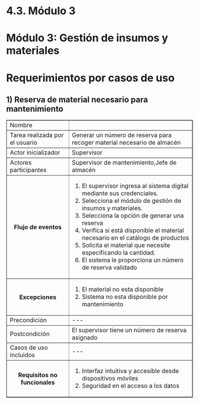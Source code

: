 # 4.3. Módulo 3
# Módulo 3: Gestión de insumos y materiales

# Requerimientos por casos de uso

## 1) Reserva de material necesario para mantenimiento

<table border="1">
	<tbody>
		<tr>
			<td>Nombre</td>
			<td colspan="2"></td>
		</tr>
		<tr>
			<td>Tarea realizada por el usuario</td>
			<td colspan="2">Generar un número de reserva para recoger material necesario de almacén</td>
		</tr>
		<tr>
			<td>Actor inicializador</td>
			<td colspan="2">Supervisor</td>
		</tr>
		<tr>
			<td>Actores participantes</td>
			<td colspan="2">Supervisor de mantenimiento,Jefe de almacén</td>
		</tr>
		<tr>
            <th>Flujo de eventos</th>
            <td>
            <ol>
                <li>El supervisor ingresa al sistema digital mediante sus credenciales.</li>
                <li>Selecciona el módulo de gestión de insumos y materiales.</li>
                <li>Selecciona la opción de generar una reserva</li>
                <li>Verifica si está disponible el material necesario en el catálogo de productos</li>
                <li>Solicita el material que necesite especificando la cantidad.</li>
                <li>El sistema le proporciona un número de reserva validado</li>
            </ol>
            </td>
        </tr>
        <tr>
			<th>Excepciones</th>
			<td>
            <ol>
                <li>El material no esta disponible</li>
                <li>Sistema no esta disponible por mantenimiento</li>
            </ol>
            </td>
		</tr>
		<tr>
			<td>Precondición</td>
			<td colspan="2">   ---</td>
		</tr>
		<tr>
			<td>Postcondición</td>
			<td colspan="2">El supervisor tiene un número de reserva asignado</td>
		</tr>
		<tr>
			<td>Casos de uso incluidos</td>
			<td colspan="2">---</td>
		</tr>
		<tr>
			<th>Requisitos no funcionales</th>
			<td>
            <ol>
                <li>Interfaz intuitiva y accesible desde dispositivos móviles</li>
                <li>Seguridad en el acceso a los datos</li>
            </ol>
            </td>
		</tr>
	</tbody>
</table>

<br>
